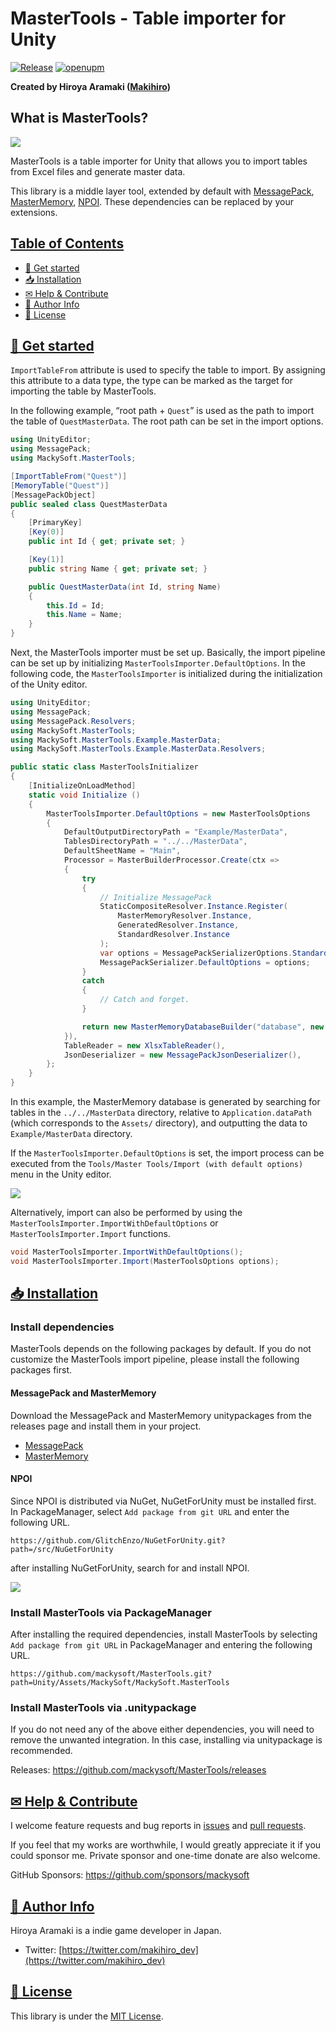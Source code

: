 # MasterTools - Table importer for Unity

[![Release](https://img.shields.io/github/v/release/mackysoft/MasterTools)](https://github.com/mackysoft/MasterTools/releases) [![openupm](https://img.shields.io/npm/v/com.mackysoft.mastertools?label=openupm&registry_uri=https://package.openupm.com)](https://openupm.com/packages/com.mackysoft.mastertools/)

**Created by Hiroya Aramaki ([Makihiro](https://twitter.com/makihiro_dev))**

## What is MasterTools?

![](https://github.com/mackysoft/MasterTools/blob/master/Documentation/Toolbar.gif?raw=true)

MasterTools is a table importer for Unity that allows you to import tables from Excel files and generate master data.

This library is a middle layer tool, extended by default with [MessagePack](https://github.com/MessagePack-CSharp/MessagePack-CSharp), [MasterMemory](https://github.com/Cysharp/MasterMemory), [NPOI](https://github.com/nissl-lab/npoi). These dependencies can be replaced by your extensions.

## <a id="index" href="#index"> Table of Contents </a>

- [🔰 Get started](#get-started)
- [📥 Installation](#installation)
- [✉ Help & Contribute](#help-and-contribute)
- [📔 Author Info](#author-info)
- [📜 License](#license)

## <a id="get-started" href="#get-started"> 🔰 Get started </a>

`ImportTableFrom` attribute is used to specify the table to import. By assigning this attribute to a data type, the type can be marked as the target for importing the table by MasterTools.

In the following example, “root path + `Quest`” is used as the path to import the table of `QuestMasterData`. The root path can be set in the import options.

```cs
using UnityEditor;
using MessagePack;
using MackySoft.MasterTools;

[ImportTableFrom("Quest")]
[MemoryTable("Quest")]
[MessagePackObject]
public sealed class QuestMasterData
{
    [PrimaryKey]
    [Key(0)]
    public int Id { get; private set; }

    [Key(1)]
    public string Name { get; private set; }

    public QuestMasterData(int Id, string Name)
    {
        this.Id = Id;
        this.Name = Name;
    }
}
```

Next, the MasterTools importer must be set up. Basically, the import pipeline can be set up by initializing `MasterToolsImporter.DefaultOptions`.
In the following code, the `MasterToolsImporter` is initialized during the initialization of the Unity editor.

```cs
using UnityEditor;
using MessagePack;
using MessagePack.Resolvers;
using MackySoft.MasterTools;
using MackySoft.MasterTools.Example.MasterData;
using MackySoft.MasterTools.Example.MasterData.Resolvers;

public static class MasterToolsInitializer
{
    [InitializeOnLoadMethod]
    static void Initialize ()
    {
        MasterToolsImporter.DefaultOptions = new MasterToolsOptions
        {
            DefaultOutputDirectoryPath = "Example/MasterData",
            TablesDirectoryPath = "../../MasterData",
            DefaultSheetName = "Main",
            Processor = MasterBuilderProcessor.Create(ctx =>
            {
                try
                {
                    // Initialize MessagePack
                    StaticCompositeResolver.Instance.Register(
                        MasterMemoryResolver.Instance,
                        GeneratedResolver.Instance,
                        StandardResolver.Instance
                    );
                    var options = MessagePackSerializerOptions.Standard.WithResolver(StaticCompositeResolver.Instance);
                    MessagePackSerializer.DefaultOptions = options;
                }
                catch
                {
                    // Catch and forget.
                }

                return new MasterMemoryDatabaseBuilder("database", new DatabaseBuilder(), x => new MemoryDatabase(x).Validate());
            }),
            TableReader = new XlsxTableReader(),
            JsonDeserializer = new MessagePackJsonDeserializer(),
        };
    }
}
```

In this example, the MasterMemory database is generated by searching for tables in the `../../MasterData` directory, relative to `Application.dataPath` (which corresponds to the `Assets/` directory), and outputting the data to `Example/MasterData` directory.

If the `MasterToolsImporter.DefaultOptions` is set, the import process can be executed from the `Tools/Master Tools/Import (with default options)` menu in the Unity editor.

![](https://github.com/mackysoft/MasterTools/blob/master/Documentation/Toolbar.png?raw=true)

Alternatively, import can also be performed by using the `MasterToolsImporter.ImportWithDefaultOptions` or `MasterToolsImporter.Import` functions.

```cs
void MasterToolsImporter.ImportWithDefaultOptions();
void MasterToolsImporter.Import(MasterToolsOptions options);
```

## <a id="installation" href="#installation"> 📥 Installation </a>

### Install dependencies

MasterTools depends on the following packages by default. If you do not customize the MasterTools import pipeline, please install the following packages first.

#### MessagePack and MasterMemory

Download the MessagePack and MasterMemory unitypackages from the releases page and install them in your project.

- [MessagePack](https://github.com/MessagePack-CSharp/MessagePack-CSharp)
- [MasterMemory](https://github.com/Cysharp/MasterMemory)

#### NPOI

Since NPOI is distributed via NuGet, NuGetForUnity must be installed first. In PackageManager, select `Add package from git URL` and enter the following URL.

```
https://github.com/GlitchEnzo/NuGetForUnity.git?path=/src/NuGetForUnity
```

after installing NuGetForUnity, search for and install NPOI.

![](https://github.com/mackysoft/MasterTools/blob/master/Documentation/NPOI.png?raw=true)

### Install MasterTools via PackageManager

After installing the required dependencies, install MasterTools by selecting `Add package from git URL` in PackageManager and entering the following URL.

```
https://github.com/mackysoft/MasterTools.git?path=Unity/Assets/MackySoft/MackySoft.MasterTools
```

### Install MasterTools via .unitypackage

If you do not need any of the above either dependencies, you will need to remove the unwanted integration. In this case, installing via unitypackage is recommended.

Releases: https://github.com/mackysoft/MasterTools/releases

## <a id="help-and-contribute" href="#help-and-contribute"> ✉ Help & Contribute </a>

I welcome feature requests and bug reports in [issues](https://github.com/mackysoft/MasterTools/issues) and [pull requests](https://github.com/mackysoft/MasterTools/pulls).

If you feel that my works are worthwhile, I would greatly appreciate it if you could sponsor me. Private sponsor and one-time donate are also welcome.

GitHub Sponsors: https://github.com/sponsors/mackysoft

## <a id="author-info" href="#author-info"> 📔 Author Info </a>

Hiroya Aramaki is a indie game developer in Japan.

- Twitter: [https://twitter.com/makihiro_dev](https://twitter.com/makihiro_dev)

## <a id="license" href="#license"> 📜 License </a>

This library is under the [MIT License](https://github.com/mackysoft/Navigathena/blob/main/LICENSE).

